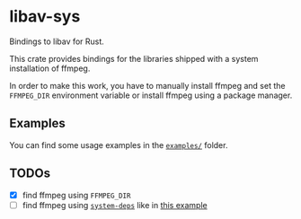 # libav-sys

Bindings to libav for Rust.

This crate provides bindings for the libraries shipped with a
system installation of ffmpeg.

In order to make this work, you have to manually install ffmpeg and set the
`FFMPEG_DIR` environment variable or install ffmpeg using a package manager.

## Examples

You can find some usage examples in the [`examples/`](./examples/) folder.

## TODOs

- [x] find ffmpeg using `FFMPEG_DIR`
- [ ] find ffmpeg using [`system-deps`](https://crates.io/system-deps) like in [this example](https://github.com/rust-av/libav-rs/tree/master/libav-sys)
